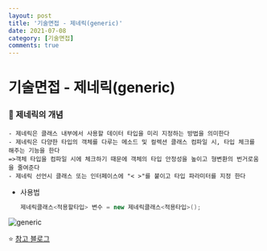 ```yaml
---
layout: post
title: '기술면접 - 제네릭(generic)'
date: 2021-07-08
category: [기술면접]
comments: true
---
```


# 기술면접 - 제네릭(generic)

### 🎈 제네릭의 개념

    - 제네릭은 클래스 내부에서 사용할 데이터 타입을 미리 지정하는 방법을 의미한다
    - 제네릭은 다양한 타입의 객체를 다루는 메소드 및 컬렉션 클래스 컴파일 시, 타입 체크를 해주는 기능을 한다
    =>객체 타입을 컴파일 시에 체크하기 때문에 객체의 타입 안정성을 높이고 형변환의 번거로움을 줄여준다
    - 제네릭 선언시 클래스 또는 인터페이스에 "< >"를 붙이고 타입 파라미터를 지정 한다

- 사용법
  ```java
  제네릭클래스<적용할타입> 변수 = new 제네릭클래스<적용타입>();
  ```

![generic](https://user-images.githubusercontent.com/65608960/124772925-6e537e80-df77-11eb-9920-c3d759afa511.JPG)

⭐ [참고 블로그](https://bbumom.tistory.com/54?category=1004723)
